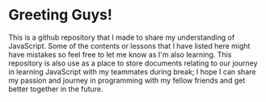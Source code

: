 # Greeting Guys!

This is a github repository that I made to share my understanding of JavaScript. Some of the contents or lessons that I have listed here might have mistakes so feel free to let me know as I'm also learning.
This repository is also use as a place to store documents relating to our journey in learning JavaScript with my teammates during break;
I hope I can share my passion and journey in programming with my fellow friends and get better together in the future.
